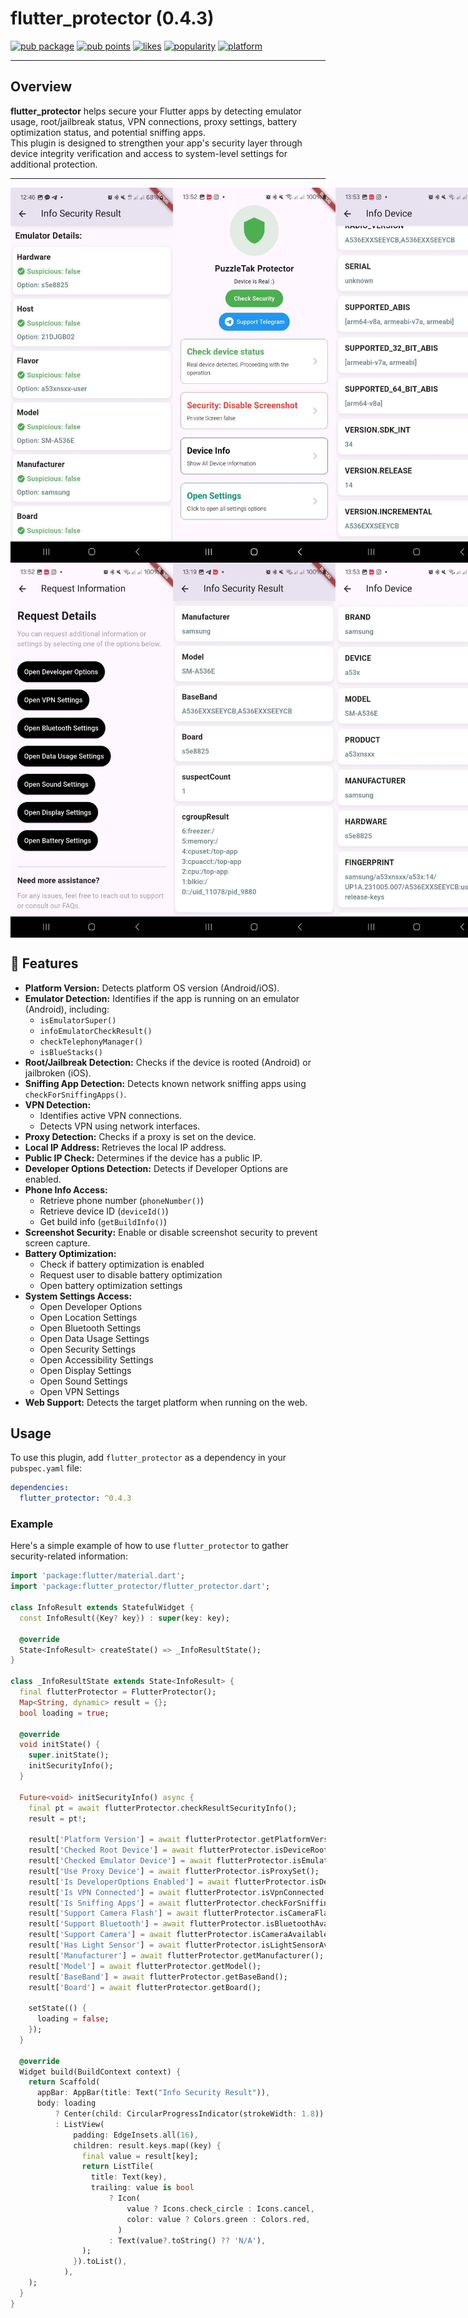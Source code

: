# flutter_protector (0.4.3)
[![pub package](https://img.shields.io/pub/v/flutter_protector)](https://pub.dev/packages/flutter_protector)
[![pub points](https://img.shields.io/pub/points/flutter_protector)](https://pub.dev/packages/flutter_protector/score)
[![likes](https://img.shields.io/pub/likes/flutter_protector)](https://pub.dev/packages/flutter_protector/score)
[![popularity](https://img.shields.io/pub/popularity/flutter_protector)](https://pub.dev/packages/flutter_protector/score)
[![platform](https://img.shields.io/badge/platform-android%20%7C%20ios%20%7C%20web-blue)](https://pub.dev/packages/flutter_protector)

---

## Overview

**flutter_protector** helps secure your Flutter apps by detecting emulator usage, root/jailbreak status, VPN connections, proxy settings, battery optimization status, and potential sniffing apps.  
This plugin is designed to strengthen your app's security layer through device integrity verification and access to system-level settings for additional protection.

---

<div style="display: flex; justify-content: space-between;">
<img src="https://github.com/PuzzleTakX/flutter_protector/blob/master/demo/sc3.jpg?raw=true" alt="image_demo" width="260" height="600">
<img src="https://github.com/PuzzleTakX/flutter_protector/blob/master/demo/screen%20(1).jpg?raw=true" alt="image_demo" width="260" height="600">
<img src="https://github.com/PuzzleTakX/flutter_protector/blob/master/demo/screen%20(2).jpg?raw=true" alt="image_demo" width="260" height="600">
<img src="https://github.com/PuzzleTakX/flutter_protector/blob/master/demo/screen%20(3).jpg?raw=true" alt="image_demo" width="260" height="600">
</div>
<div style="display: flex; justify-content: space-between;">
<img src="https://github.com/PuzzleTakX/flutter_protector/blob/master/demo/screen%20(7).jpg?raw=true" alt="image_demo" width="260" height="600">
<img src="https://github.com/PuzzleTakX/flutter_protector/blob/master/demo/screen%20(6).jpg?raw=true" alt="image_demo" width="260" height="600">
<img src="https://github.com/PuzzleTakX/flutter_protector/blob/master/demo/screen%20(5).jpg?raw=true" alt="image_demo" width="260" height="600">
</div>

## 🚀 Features

- **Platform Version:** Detects platform OS version (Android/iOS).
- **Emulator Detection:** Identifies if the app is running on an emulator (Android), including:
    - `isEmulatorSuper()`
    - `infoEmulatorCheckResult()`
    - `checkTelephonyManager()`
    - `isBlueStacks()`
- **Root/Jailbreak Detection:** Checks if the device is rooted (Android) or jailbroken (iOS).
- **Sniffing App Detection:** Detects known network sniffing apps using `checkForSniffingApps()`.
- **VPN Detection:**
    - Identifies active VPN connections.
    - Detects VPN using network interfaces.
- **Proxy Detection:** Checks if a proxy is set on the device.
- **Local IP Address:** Retrieves the local IP address.
- **Public IP Check:** Determines if the device has a public IP.
- **Developer Options Detection:** Detects if Developer Options are enabled.
- **Phone Info Access:**
    - Retrieve phone number (`phoneNumber()`)
    - Retrieve device ID (`deviceId()`)
    - Get build info (`getBuildInfo()`)
- **Screenshot Security:** Enable or disable screenshot security to prevent screen capture.
- **Battery Optimization:**
    - Check if battery optimization is enabled
    - Request user to disable battery optimization
    - Open battery optimization settings
- **System Settings Access:**
    - Open Developer Options
    - Open Location Settings
    - Open Bluetooth Settings
    - Open Data Usage Settings
    - Open Security Settings
    - Open Accessibility Settings
    - Open Display Settings
    - Open Sound Settings
    - Open VPN Settings
- **Web Support:** Detects the target platform when running on the web.


## Usage

To use this plugin, add `flutter_protector` as a dependency in your `pubspec.yaml` file:

```yaml
dependencies:
  flutter_protector: ^0.4.3
```

### Example

Here's a simple example of how to use `flutter_protector` to gather security-related information:

```dart
import 'package:flutter/material.dart';
import 'package:flutter_protector/flutter_protector.dart';

class InfoResult extends StatefulWidget {
  const InfoResult({Key? key}) : super(key: key);

  @override
  State<InfoResult> createState() => _InfoResultState();
}

class _InfoResultState extends State<InfoResult> {
  final flutterProtector = FlutterProtector();
  Map<String, dynamic> result = {};
  bool loading = true;

  @override
  void initState() {
    super.initState();
    initSecurityInfo();
  }

  Future<void> initSecurityInfo() async {
    final pt = await flutterProtector.checkResultSecurityInfo();
    result = pt!;

    result['Platform Version'] = await flutterProtector.getPlatformVersion();
    result['Checked Root Device'] = await flutterProtector.isDeviceRooted();
    result['Checked Emulator Device'] = await flutterProtector.isEmulatorSuper();
    result['Use Proxy Device'] = await flutterProtector.isProxySet();
    result['Is DeveloperOptions Enabled'] = await flutterProtector.isDeveloperOptionsEnabled();
    result['Is VPN Connected'] = await flutterProtector.isVpnConnected();
    result['Is Sniffing Apps'] = await flutterProtector.checkForSniffingApps([]);
    result['Support Camera Flash'] = await flutterProtector.isCameraFlashAvailable();
    result['Support Bluetooth'] = await flutterProtector.isBluetoothAvailable();
    result['Support Camera'] = await flutterProtector.isCameraAvailable();
    result['Has Light Sensor'] = await flutterProtector.isLightSensorAvailable();
    result['Manufacturer'] = await flutterProtector.getManufacturer();
    result['Model'] = await flutterProtector.getModel();
    result['BaseBand'] = await flutterProtector.getBaseBand();
    result['Board'] = await flutterProtector.getBoard();

    setState(() {
      loading = false;
    });
  }

  @override
  Widget build(BuildContext context) {
    return Scaffold(
      appBar: AppBar(title: Text("Info Security Result")),
      body: loading
          ? Center(child: CircularProgressIndicator(strokeWidth: 1.8))
          : ListView(
              padding: EdgeInsets.all(16),
              children: result.keys.map((key) {
                final value = result[key];
                return ListTile(
                  title: Text(key),
                  trailing: value is bool
                      ? Icon(
                          value ? Icons.check_circle : Icons.cancel,
                          color: value ? Colors.green : Colors.red,
                        )
                      : Text(value?.toString() ?? 'N/A'),
                );
              }).toList(),
            ),
    );
  }
}
```
